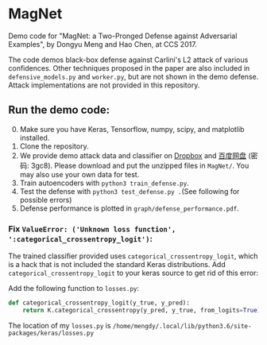# MagNet

Demo code for "MagNet: a Two-Pronged Defense against Adversarial Examples", by Dongyu Meng and Hao Chen, at CCS 2017.

The code demos black-box defense against Carlini's L2 attack of various confidences.
Other techniques proposed in the paper are also included in `defensive_models.py` and `worker.py`, but are not shown in the demo defense.
Attack implementations are not provided in this repository.

## Run the demo code:

0. Make sure you have Keras, Tensorflow, numpy, scipy, and matplotlib installed.
1. Clone the repository.
2. We provide demo attack data and classifier on [Dropbox](https://www.dropbox.com/s/3475w2hicz5fswi/MagNet_support_data.zip?dl=0) and [百度网盘](https://pan.baidu.com/s/1o8yrMtW) (密码: 3gc8). Please download and put the unzipped files in `MagNet/`. You may also use your own data for test.
3. Train autoencoders with `python3 train_defense.py`.
4. Test the defense with `python3 test_defense.py .`(See following for possible errors)
5. Defense performance is plotted in `graph/defense_performance.pdf`.

### Fix `ValueError: ('Unknown loss function', ':categorical_crossentropy_logit')`:

The trained classifier provided uses `categorical_crossentropy_logit`, which is a hack that is not included the standard Keras distributions. Add `categorical_crossentropy_logit` to your keras source to get rid of this error:

Add the following function to `losses.py`:

```Python
def categorical_crossentropy_logit(y_true, y_pred):
    return K.categorical_crossentropy(y_pred, y_true, from_logits=True)
```

The location of my `losses.py` is `/home/mengdy/.local/lib/python3.6/site-packages/keras/losses.py`
